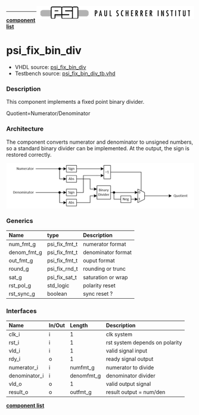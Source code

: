 <img align="right" src="../doc/psi_logo.png">

***

[**component list**](index.md)

# psi_fix_bin_div
 - VHDL source: [psi_fix_bin_div](../hdl/psi_fix_bin_div.vhd)
 - Testbench source: [psi_fix_bin_div_tb.vhd](../testbench/psi_fix_bin_div_tb/psi_fix_bin_div_tb.vhd)

### Description
This component implements a fixed point binary divider.

Quotient=Numerator/Denominator

### Architecture

The component converts numerator and denominator to unsigned numbers, so a standard binary divider can be implemented. At the output, the sign is restored correctly.

<img align="center" src="psi_fix_bin_div.png">

### Generics
| Name        | type          | Description        |
|:------------|:--------------|:-------------------|
| num_fmt_g   | psi_fix_fmt_t | numerator format   |
| denom_fmt_g | psi_fix_fmt_t | denominator format |
| out_fmt_g   | psi_fix_fmt_t | ouput format       |
| round_g     | psi_fix_rnd_t | rounding or trunc  |
| sat_g       | psi_fix_sat_t | saturation or wrap |
| rst_pol_g   | std_logic     | polarity reset     |
| rst_sync_g  | boolean       | sync reset ?       |

### Interfaces
| Name          | In/Out   | Length      | Description                    |
|:--------------|:---------|:------------|:-------------------------------|
| clk_i         | i        | 1           | clk system                     |
| rst_i         | i        | 1           | rst system depends on polarity |
| vld_i         | i        | 1           | valid signal input             |
| rdy_i         | o        | 1           | ready signal output            |
| numerator_i   | i        | numfmt_g    | numerator to divide            |
| denominator_i | i        | denomfmt_g  | denominator divider            |
| vld_o         | o        | 1           | valid output signal            |
| result_o      | o        | outfmt_g    | result output = num/den        |

[**component list**](index.md)
